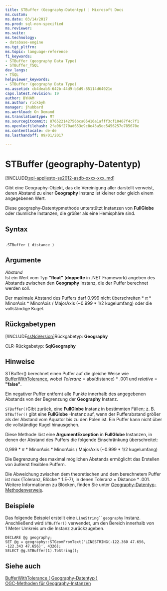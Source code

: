 ```yaml
---
title: STBuffer (Geography-Datentyp) | Microsoft Docs
ms.custom: 
ms.date: 03/14/2017
ms.prod: sql-non-specified
ms.reviewer: 
ms.suite: 
ms.technology:
- database-engine
ms.tgt_pltfrm: 
ms.topic: language-reference
f1_keywords:
- STBuffer (geography Data Type)
- STBuffer_TSQL
dev_langs:
- TSQL
helpviewer_keywords:
- STBuffer (geography Data Type)
ms.assetid: cb4deab8-642b-44d9-b3d9-85114d64021e
caps.latest.revision: 19
author: BYHAM
ms.author: rickbyh
manager: jhubbard
ms.workload: On Demand
ms.translationtype: MT
ms.sourcegitcommit: 876522142756bca05416a1afff3cf10467f4c7f1
ms.openlocfilehash: 2fa06f270ad653e9c8e43a5ec5456257e785670e
ms.contentlocale: de-de
ms.lasthandoff: 09/01/2017

---
```

# <a name="stbuffer-geography-data-type"></a>STBuffer (geography-Datentyp)
[!INCLUDE[tsql-appliesto-ss2012-asdb-xxxx-xxx_md](../../includes/tsql-appliesto-ss2012-asdb-xxxx-xxx-md.md)]

  Gibt eine Geography-Objekt, das die Vereinigung aller darstellt verweist, deren Abstand zu einer **Geography** Instanz ist kleiner oder gleich einem angegebenen Wert.  
  
 Diese geography-Datentypmethode unterstützt Instanzen von **FullGlobe** oder räumliche Instanzen, die größer als eine Hemisphäre sind.  
  
## <a name="syntax"></a>Syntax  
  
```  
  
.STBuffer ( distance )  
```  
  
## <a name="arguments"></a>Argumente  
 *Abstand*  
 Ist ein Wert vom Typ **"float"** (**doppelte** in .NET Framework) angeben des Abstands zwischen den **Geography** Instanz, die der Puffer berechnet werden soll.  
  
 Der maximale Abstand des Puffers darf 0.999 nicht überschreiten \* *π* * MinorAxis \* MinorAxis / MajorAxis (~0.999 \* 1/2 kugelumfang) oder die vollständige Kugel.  
  
## <a name="return-types"></a>Rückgabetypen  
 [!INCLUDE[ssNoVersion](../../includes/ssnoversion-md.md)]Rückgabetyp: **Geography**  
  
 CLR-Rückgabetyp: **SqlGeography**  
  
## <a name="remarks"></a>Hinweise  
 STBuffer() berechnet einen Puffer auf die gleiche Weise wie [BufferWithTolerance](../../t-sql/spatial-geography/bufferwithtolerance-geography-data-type.md), wobei *Toleranz* = abs(distance) \* .001 und *relative*  =  **"false"**.  
  
 Ein negativer Puffer entfernt alle Punkte innerhalb des angegebenen Abstands von der Begrenzung der **Geography** Instanz.  
  
 `STBuffer()`Gibt zurück, eine **FullGlobe** Instanz in bestimmten Fällen; z. B. `STBuffer()` gibt eine **FullGlobe** -Instanz auf, wenn der Pufferabstand größer als der Abstand vom Äquator bis zu den Polen ist. Ein Puffer kann nicht über die vollständige Kugel hinausgehen.  
  
 Diese Methode löst eine **ArgumentException** in **FullGlobe** Instanzen, in denen der Abstand des Puffers die folgende Einschränkung überschreitet:  
  
 0,999 \* *π* * MinorAxis \* MinorAxis / MajorAxis (~0.999 \* 1/2 kugelumfang)  
  
 Die Begrenzung des maximal möglichen Abstands ermöglicht das Erstellen von äußerst flexiblen Puffern.  
  
 Die Abweichung zwischen dem theoretischen und dem berechnetem Puffer ist max (Toleranz, Blöcke * 1.E-7), in denen Toleranz = Distance \* .001. Weitere Informationen zu Blöcken, finden Sie unter [Geography-Datentyp-Methodenverweis](http://msdn.microsoft.com/library/028e6137-7128-4c74-90a7-f7bdd2d79f5e).  
  
## <a name="examples"></a>Beispiele  
 Das folgende Beispiel erstellt eine `LineString``geography` Instanz. Anschließend wird `STBuffer()` verwendet, um den Bereich innerhalb von 1 Meter Umkreis um die Instanz zurückzugeben.  
  
```  
DECLARE @g geography;  
SET @g = geography::STGeomFromText('LINESTRING(-122.360 47.656, -122.343 47.656)', 4326);  
SELECT @g.STBuffer(1).ToString();  
```  
  
## <a name="see-also"></a>Siehe auch  
 [BufferWithTolerance &#40; Geography-Datentyp &#41;](../../t-sql/spatial-geography/bufferwithtolerance-geography-data-type.md)   
 [OGC-Methoden für Geography-Instanzen](../../t-sql/spatial-geography/ogc-methods-on-geography-instances.md)  
  
  

